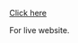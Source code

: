 <a href="https://md-ikhtiar-uddin-howlader.github.io/bank-project/">Click here </a> <div>For live website.</div>
